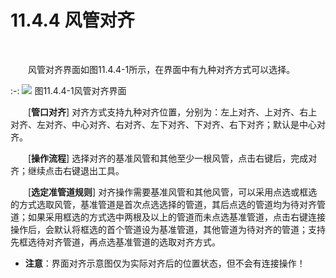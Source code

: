 # 11.4.4 风管对齐
<br/>

&emsp;&emsp;风管对齐界面如图11.4.4\-1所示，在界面中有九种对齐方式可以选择。

:-: ![](images/608.png)
图11.4.4\-1风管对齐界面

&emsp;&emsp;[**管口对齐**\] 对齐方式支持九种对齐位置，分别为：左上对齐、上对齐、右上对齐、左对齐、中心对齐、右对齐、左下对齐、下对齐、右下对齐；默认是中心对齐。

&emsp;&emsp;[**操作流程**] 选择对齐的基准风管和其他至少一根风管，点击右键后，完成对齐；继续点击右键退出工具。

&emsp;&emsp;[**选定准管道规则**\] 对齐操作需要基准风管和其他风管，可以采用点选或框选的方式选取风管，基准管道是首次点选选择的管道，其后点选的管道均为待对齐管道；如果采用框选的方式选中两根及以上的管道而未点选基准管道，点击右键连接操作后，会默认将框选的首个管道设为基准管道，其他管道为待对齐的管道；支持先框选待对齐管道，再点选基准管道的选取对齐方式。

* **注意**：界面对齐示意图仅为实际对齐后的位置状态，但不会有连接操作！